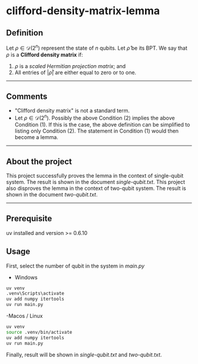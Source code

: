 # clifford-density-matrix-lemma

## **Definition**
Let $\rho \in \mathcal{D}(2^n)$ represent the state of $n$ qubits. Let $\hat{\rho}$ be its BPT. We say that $\rho$ is a **Clifford density matrix** if:  

1. $\rho$ is a *scaled Hermitian projection matrix*; and  
2. All entries of $|\hat{\rho}|$ are either equal to zero or to one.

---

## **Comments**
- "Clifford density matrix" is not a standard term.  
- Let $\rho \in \mathcal{D}(2^n)$. Possibly the above Condition (2) implies the above Condition (1). If this is the case, the above definition can be simplified to listing only Condition (2). The statement in Condition (1) would then become a lemma.

---

## **About the project**
This project successfully proves the lemma in the context of single-qubit system. The result is shown in the document _single-qubit.txt_.
This project also disproves the lemma in the context of two-qubit system. The result is shown in the document _two-qubit.txt_.

--- 

## **Prerequisite**
uv installed and version >= 0.6.10


## **Usage**

First, select the number of qubit in the system in _main.py_

- Windows
```bash
uv venv
.venv\Scripts\activate
uv add numpy itertools
uv run main.py
```
-Macos / Linux
```bash
uv venv
source .venv/bin/activate
uv add numpy itertools
uv run main.py
```

Finally, result will be shown in _single-qubit.txt_ and _two-qubit.txt_.


